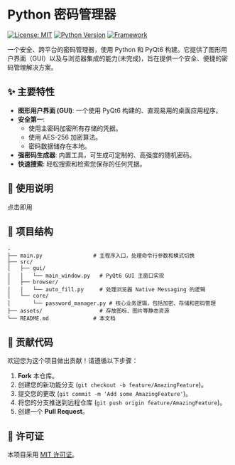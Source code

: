 # Python 密码管理器

[![License: MIT](https://img.shields.io/badge/License-MIT-yellow.svg)](https://opensource.org/licenses/MIT)
[![Python Version](https://img.shields.io/badge/python-3.8+-blue.svg)](https://www.python.org/downloads/)
[![Framework](https://img.shields.io/badge/UI-PyQt6-brightgreen.svg)](https://www.riverbankcomputing.com/software/pyqt/)

一个安全、跨平台的密码管理器，使用 Python 和 PyQt6 构建。它提供了图形用户界面（GUI）以及与浏览器集成的能力(未完成)，旨在提供一个安全、便捷的密码管理解决方案。

## ✨ 主要特性

- **图形用户界面 (GUI)**: 一个使用 PyQt6 构建的、直观易用的桌面应用程序。
- **安全第一**:
  - 使用主密码加密所有存储的凭据。
  - 使用 AES-256 加密算法。
  - 密码数据储存在本地。
- **强密码生成器**: 内置工具，可生成可定制的、高强度的随机密码。
- **快速搜索**: 轻松搜索和检索您保存的任何凭据。


## 🚀 使用说明

点击即用

## 📂 项目结构

```
.
├── main.py                # 主程序入口，处理命令行参数和模式切换
├── src/
│   ├── gui/
│   │   └── main_window.py   # PyQt6 GUI 主窗口实现
│   ├── browser/
│   │   └── auto_fill.py     # 处理浏览器 Native Messaging 的逻辑
│   └── core/
│       └── password_manager.py # 核心业务逻辑，包括加密、存储和密码管理
├── assets/                  # 存放图标、图片等静态资源
└── README.md              # 本文档
```

## 🤝 贡献代码

欢迎您为这个项目做出贡献！请遵循以下步骤：

1.  **Fork** 本仓库。
2.  创建您的新功能分支 (`git checkout -b feature/AmazingFeature`)。
3.  提交您的更改 (`git commit -m 'Add some AmazingFeature'`)。
4.  将您的分支推送到远程仓库 (`git push origin feature/AmazingFeature`)。
5.  创建一个 **Pull Request**。

## 📄 许可证

本项目采用 [MIT 许可证](https://opensource.org/licenses/MIT)。
